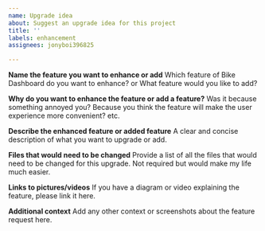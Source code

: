 ```yaml
---
name: Upgrade idea
about: Suggest an upgrade idea for this project
title: ''
labels: enhancement
assignees: jonyboi396825

---
```


**Name the feature you want to enhance or add**
Which feature of Bike Dashboard do you want to enhance? or What feature would you like to add?

**Why do you want to enhance the feature or add a feature?**
Was it because something annoyed you? Because you think the feature will make the user experience more convenient? etc.

**Describe the enhanced feature or added feature**
A clear and concise description of what you want to upgrade or add.

**Files that would need to be changed**
Provide a list of all the files that would need to be changed for this upgrade. Not required but would make my life much easier.

**Links to pictures/videos**
If you have a diagram or video explaining the feature, please link it here.

**Additional context**
Add any other context or screenshots about the feature request here.
